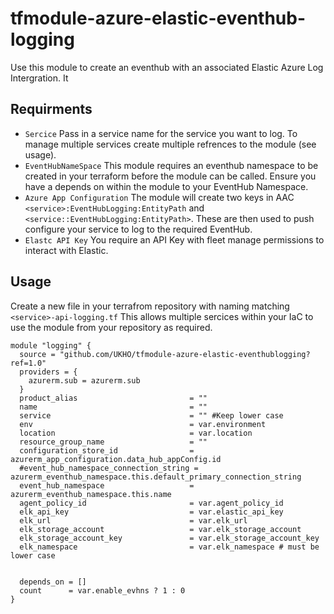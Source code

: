 # tfmodule-azure-elastic-eventhub-logging
Use this module to create an eventhub with an associated Elastic Azure Log Intergration. 
It 

## Requirments
- `Sercice` Pass in a service name for the service you want to log. To manage multiple services create multiple refrences to the module (see usage). 
- `EventHubNameSpace` This module requires an eventhub namespace to be created in your terraform before the module can be called. Ensure you have a depends on within the module to your EventHub Namespace.
- `Azure App Configuration` The module will create two keys in AAC `<service>:EventHubLogging:EntityPath` and `<service::EventHubLogging:EntityPath>`. These are then used to push configure your service to log to the required EventHub.
- `Elastc API Key` You require an API Key with fleet manage permissions to interact with Elastic. 



## Usage 
Create a new file in your terrafrom repository with naming matching `<service>-api-logging.tf` This allows multiple sercices within your IaC to use the module from your repository as required. 

```
module "logging" {
  source = "github.com/UKHO/tfmodule-azure-elastic-eventhublogging?ref=1.0"
  providers = {
    azurerm.sub = azurerm.sub
  }
  product_alias                         = ""
  name                                  = ""
  service                               = "" #Keep lower case 
  env                                   = var.environment
  location                              = var.location
  resource_group_name                   = ""
  configuration_store_id                = azurerm_app_configuration.data_hub_appConfig.id
  #event_hub_namespace_connection_string = azurerm_eventhub_namespace.this.default_primary_connection_string
  event_hub_namespace                   = azurerm_eventhub_namespace.this.name
  agent_policy_id                       = var.agent_policy_id
  elk_api_key                           = var.elastic_api_key
  elk_url                               = var.elk_url
  elk_storage_account                   = var.elk_storage_account
  elk_storage_account_key               = var.elk_storage_account_key
  elk_namespace                         = var.elk_namespace # must be lower case 


  depends_on = []
  count      = var.enable_evhns ? 1 : 0
}
